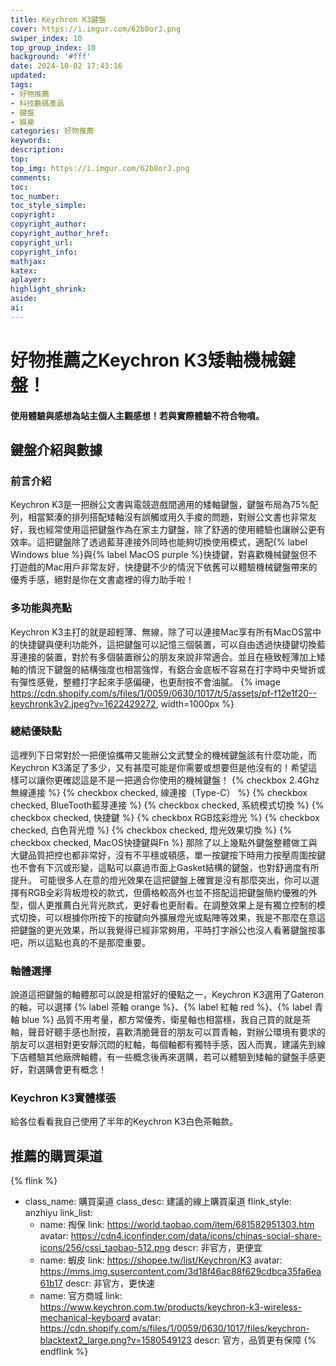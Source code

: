 ```yaml
---
title: Keychron K3鍵盤
cover: https://i.imgur.com/62b8orJ.png
swiper_index: 10
top_group_index: 10
background: '#fff'
date: 2024-10-02 17:43:16
updated:
tags:
- 好物推薦
- 科技數碼產品
- 鍵盤
- 娛樂
categories: 好物推薦
keywords:
description:
top:
top_img: https://i.imgur.com/62b8orJ.png
comments:
toc:
toc_number:
toc_style_simple:
copyright:
copyright_author:
copyright_author_href:
copyright_url:
copyright_info:
mathjax:
katex:
aplayer:
highlight_shrink:
aside:
ai:
---
```

# 好物推薦之Keychron K3矮軸機械鍵盤！
#### 使用體驗與感想為站主個人主觀感想！若與實際體驗不符合物噴。

## 鍵盤介紹與數據
### 前言介紹
Keychron K3是一把辦公文書與電競遊戲間適用的矮軸鍵盤，鍵盤布局為75%配列，相當緊湊的排列搭配矮軸沒有誤觸或用久手痠的問題，對辦公文書也非常友好，我也經常使用這把鍵盤作為在家主力鍵盤，除了舒適的使用體驗也讓辦公更有效率。這把鍵盤除了透過藍芽連接外同時也能夠切換使用模式，適配{% label Windows blue %}與{% label MacOS purple %}快捷鍵，對喜歡機械鍵盤但不打遊戲的Mac用戶非常友好，快捷鍵不少的情況下依舊可以體驗機械鍵盤帶來的優秀手感，絕對是你在文書處裡的得力助手啦！
### 多功能與亮點
Keychron K3主打的就是超輕薄、無線，除了可以連接Mac享有所有MacOS當中的快捷鍵與便利功能外，這把鍵盤可以記憶三個裝置，可以自由透過快捷鍵切換藍芽連接的裝置，對於有多個裝置辦公的朋友來說非常適合。並且在極致輕薄加上矮軸的情況下鍵盤的結構強度也相當強悍，有鋁合金底板不容易在打字時中央彎折或有彈性感覺，整體打字起來手感偏硬，也更耐按不會油膩。
{% image https://cdn.shopify.com/s/files/1/0059/0630/1017/t/5/assets/pf-f12e1f20--keychronk3v2.jpeg?v=1622429272, width=1000px %}
### 總結優缺點
這裡列下日常對於一把便協攜帶又能辦公文武雙全的機械鍵盤該有什麼功能，而Keychron K3滿足了多少，又有甚麼可能是你需要或想要但是他沒有的！希望這樣可以讓你更確認這是不是一把適合你使用的機械鍵盤！
{% checkbox 2.4Ghz無線連接 %}
{% checkbox checked, 線連接（Type-C） %}
{% checkbox checked, BlueTooth藍芽連接 %}
{% checkbox checked, 系統模式切換 %}
{% checkbox checked, 快捷鍵 %}
{% checkbox RGB炫彩燈光 %}
{% checkbox checked, 白色背光燈 %}
{% checkbox checked, 燈光效果切換 %}
{% checkbox checked, MacOS快捷鍵與Fn %}
那除了以上幾點外鍵盤整體做工與大鍵品質把控也都非常好，沒有不平穩或頓感，單一按鍵按下時用力按壓周圍按鍵也不會有下沉或形變，這點可以贏過市面上Gasket結構的鍵盤，也對舒適度有所提升。
可能很多人在意的燈光效果在這把鍵盤上確實是沒有那麼突出，你可以選擇有RGB全彩背板燈校的款式，但價格較高外也並不搭配這把鍵盤簡約優雅的外型，個人更推薦白光背光款式，更好看也更耐看。在調整效果上是有獨立控制的模式切換，可以根據你所按下的按鍵向外擴展燈光或點陣等效果，我是不那麼在意這把鍵盤的更光效果，所以我覺得已經非常夠用，平時打字辦公也沒人看著鍵盤按事吧，所以這點也真的不是那麼重要。
### 軸體選擇
說道這把鍵盤的軸體那可以說是相當好的優點之一，Keychron K3選用了Gateron的軸，可以選擇 {% label 茶軸 orange %}、{% label 紅軸 red %}、{% label 青軸 blue %} 品質不用考量，都方常優秀，衛星軸也相當穩，我自己買的就是茶軸，聲音好聽手感也耐按，喜歡清脆聲音的朋友可以買青軸，對辦公環境有要求的朋友可以選相對更安靜沉悶的紅軸，每個軸都有獨特手感，因人而異，建議先到線下店體驗其他廠牌軸體，有一些概念後再來選購，若可以體驗到矮軸的鍵盤手感更好，對選購會更有概念！
### Keychron K3實體樣張
給各位看看我自己使用了半年的Keychron K3白色茶軸款。
<!-- <div class="gallery-group-main">
 {% galleryGroup 側面　Keychron K3側視 '/wordScenery/' https://bu.dusays.com/2023/06/01/64788f24d05bd.webp %}
 {% galleryGroup 正面　Keychron K3上視 '/thousand/' https://bu.dusays.com/2023/06/01/64788f456fc3d.webp %}
 {% galleryGroup 背面　Keychron K3背面 '/wallpaper/' https://bu.dusays.com/2023/06/01/64788f83e5fa1.webp %}
 {% galleryGroup 燈光　Keychron K3燈光展示 '/wallpaper/' https://bu.dusays.com/2023/06/01/64788f83e5fa1.webp %}
</div> -->

## 推薦的購買渠道
{% flink %}
- class_name: 購買渠道
  class_desc: 建議的線上購買渠道
  flink_style: anzhiyu
  link_list:
    - name: 掏保
      link: https://world.taobao.com/item/681582951303.htm
      avatar: https://cdn4.iconfinder.com/data/icons/chinas-social-share-icons/256/cssi_taobao-512.png
      descr: 非官方，更便宜
    - name: 蝦皮
      link: https://shopee.tw/list/Keychron/K3
      avatar: https://mms.img.susercontent.com/3d18f46ac88f629cdbca35fa6ea61b17
      descr: 非官方，更快速
    - name: 官方商城
      link: https://www.keychron.com.tw/products/keychron-k3-wireless-mechanical-keyboard
      avatar: https://cdn.shopify.com/s/files/1/0059/0630/1017/files/keychron-blacktext2_large.png?v=1580549123
      descr: 官方，品質更有保障
{% endflink %}
